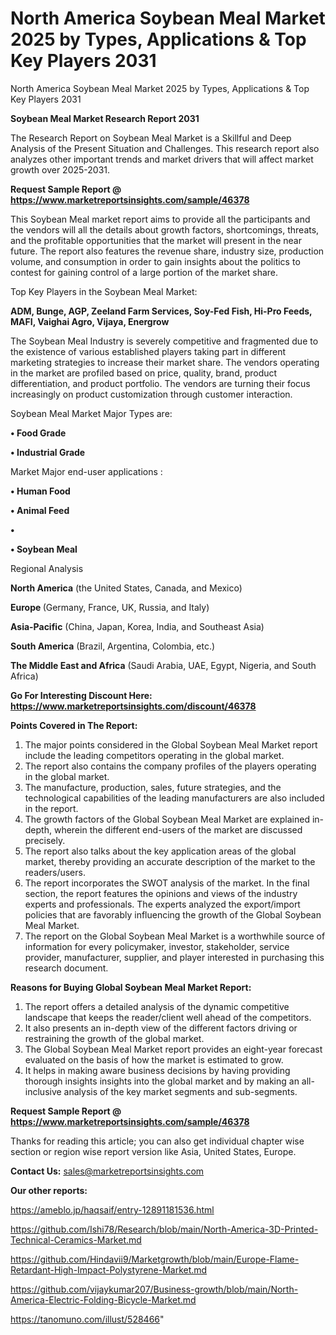 # North America Soybean Meal Market 2025 by Types, Applications & Top Key Players 2031
 North America Soybean Meal Market 2025 by Types, Applications & Top Key Players 2031

<strong>Soybean Meal Market Research Report 2031</strong>

The Research Report on Soybean Meal Market is a Skillful and Deep Analysis of the Present Situation and Challenges. This research report also analyzes other important trends and market drivers that will affect market growth over 2025-2031.

<strong>Request Sample Report @ <a href=https://www.marketreportsinsights.com/sample/46378>https://www.marketreportsinsights.com/sample/46378</a></strong>

This Soybean Meal market report aims to provide all the participants and the vendors will all the details about growth factors, shortcomings, threats, and the profitable opportunities that the market will present in the near future. The report also features the revenue share, industry size, production volume, and consumption in order to gain insights about the politics to contest for gaining control of a large portion of the market share.

Top Key Players in the Soybean Meal Market:

<strong>ADM, Bunge, AGP, Zeeland Farm Services, Soy-Fed Fish, Hi-Pro Feeds, MAFI, Vaighai Agro, Vijaya, Energrow</strong>

The Soybean Meal Industry is severely competitive and fragmented due to the existence of various established players taking part in different marketing strategies to increase their market share. The vendors operating in the market are profiled based on price, quality, brand, product differentiation, and product portfolio. The vendors are turning their focus increasingly on product customization through customer interaction.

Soybean Meal Market Major Types are:

<strong>•  Food Grade

•  Industrial Grade</strong>

Market Major end-user applications :

<strong>•  Human Food

•  Animal Feed

•  

•  Soybean Meal</strong>

Regional Analysis

</u><strong><b>North America</b></strong> (the United States, Canada, and Mexico)

<strong><b>Europe </b></strong>(Germany, France, UK, Russia, and Italy)

<strong><b>Asia-Pacific</b></strong> (China, Japan, Korea, India, and Southeast Asia)

<strong><b>South America</b></strong> (Brazil, Argentina, Colombia, etc.)

<strong><b>The Middle East and Africa</b></strong> (Saudi Arabia, UAE, Egypt, Nigeria, and South Africa)

<strong>Go For Interesting Discount Here: <a href=https://www.marketreportsinsights.com/discount/46378>https://www.marketreportsinsights.com/discount/46378</a></strong>

<strong>Points Covered in The Report:</strong>
<ol>
  <li>The major points considered in the Global Soybean Meal Market report include the leading competitors operating in the global market.</li>
  <li>The report also contains the company profiles of the players operating in the global market.</li>
  <li>The manufacture, production, sales, future strategies, and the technological capabilities of the leading manufacturers are also included in the report.</li>
  <li>The growth factors of the Global Soybean Meal Market are explained in-depth, wherein the different end-users of the market are discussed precisely.</li>
  <li>The report also talks about the key application areas of the global market, thereby providing an accurate description of the market to the readers/users.</li>
  <li>The report incorporates the SWOT analysis of the market. In the final section, the report features the opinions and views of the industry experts and professionals. The experts analyzed the export/import policies that are favorably influencing the growth of the Global Soybean Meal Market.</li>
  <li>The report on the Global Soybean Meal Market is a worthwhile source of information for every policymaker, investor, stakeholder, service provider, manufacturer, supplier, and player interested in purchasing this research document.</li>
</ol>
<strong>Reasons for Buying Global Soybean Meal Market Report:</strong>

<ol>
  <li>The report offers a detailed analysis of the dynamic competitive landscape that keeps the reader/client well ahead of the competitors.</li>
  <li>It also presents an in-depth view of the different factors driving or restraining the growth of the global market.</li>
  <li>The Global Soybean Meal Market report provides an eight-year forecast evaluated on the basis of how the market is estimated to grow.</li>
  <li>It helps in making aware business decisions by having providing thorough insights insights into the global market and by making an all-inclusive analysis of the key market segments and sub-segments.</li>
</ol>
<strong>Request Sample Report @ <a href=https://www.marketreportsinsights.com/sample/46378>https://www.marketreportsinsights.com/sample/46378</a></strong>


Thanks for reading this article; you can also get individual chapter wise section or region wise report version like Asia, United States, Europe.

<strong>Contact Us:</strong>
sales@marketreportsinsights.com

<strong>Our other reports:</strong>

<a href=https://ameblo.jp/haqsaif/entry-12891181536.html>https://ameblo.jp/haqsaif/entry-12891181536.html</a>

<a href=https://github.com/Ishi78/Research/blob/main/North-America-3D-Printed-Technical-Ceramics-Market.md>https://github.com/Ishi78/Research/blob/main/North-America-3D-Printed-Technical-Ceramics-Market.md</a>

<a href=https://github.com/Hindavii9/Marketgrowth/blob/main/Europe-Flame-Retardant-High-Impact-Polystyrene-Market.md>https://github.com/Hindavii9/Marketgrowth/blob/main/Europe-Flame-Retardant-High-Impact-Polystyrene-Market.md</a>

<a href=https://github.com/vijaykumar207/Business-growth/blob/main/North-America-Electric-Folding-Bicycle-Market.md>https://github.com/vijaykumar207/Business-growth/blob/main/North-America-Electric-Folding-Bicycle-Market.md</a>

<a href=https://tanomuno.com/illust/528466>https://tanomuno.com/illust/528466</a>"

